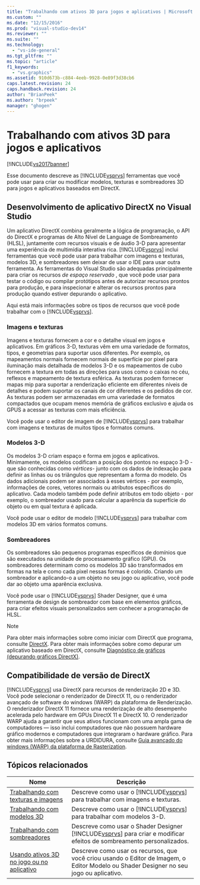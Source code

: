 ```yaml
---
title: "Trabalhando com ativos 3D para jogos e aplicativos | Microsoft Docs"
ms.custom: ""
ms.date: "12/15/2016"
ms.prod: "visual-studio-dev14"
ms.reviewer: ""
ms.suite: ""
ms.technology: 
  - "vs-ide-general"
ms.tgt_pltfrm: ""
ms.topic: "article"
f1_keywords: 
  - "vs.graphics"
ms.assetid: 910d673b-c884-4eeb-9928-0e89f3d38cb6
caps.latest.revision: 24
caps.handback.revision: 24
author: "BrianPeek"
ms.author: "brpeek"
manager: "ghogen"
---
```

# Trabalhando com ativos 3D para jogos e aplicativos
[!INCLUDE[vs2017banner](../code-quality/includes/vs2017banner.md)]

Esse documento descreve as [!INCLUDE[vsprvs](../code-quality/includes/vsprvs_md.md)] ferramentas que você pode usar para criar ou modificar modelos, texturas e sombreadores 3D para jogos e aplicativos baseados em DirectX.  
  
## Desenvolvimento de aplicativo DirectX no Visual Studio  
 Um aplicativo DirectX combina geralmente a lógica de programação, o API do DirectX e programas de Alto Nível de Language de Sombreamento \(HLSL\), juntamente com recursos visuais e de áudio 3\-D para apresentar uma experiência de multimídia interativa rica.  [!INCLUDE[vsprvs](../code-quality/includes/vsprvs_md.md)] inclui ferramentas que você pode usar para trabalhar com imagens e texturas, modelos 3D, e sombreadores sem deixar de usar o IDE para usar outra ferramenta.  As ferramentas do Visual Studio são adequadas principalmente para criar os recursos *de espaço reservado* , que você pode usar para testar o código ou compilar protótipos antes de autorizar recursos prontos para produção, e para inspecionar e alterar os recursos prontos para produção quando estiver depurando o aplicativo.  
  
 Aqui está mais informações sobre os tipos de recursos que você pode trabalhar com o [!INCLUDE[vsprvs](../code-quality/includes/vsprvs_md.md)].  
  
### Imagens e texturas  
 Imagens e texturas fornecem a cor e o detalhe visual em jogos e aplicativos.  Em gráficos 3\-D, texturas vêm em uma variedade de formatos, tipos, e geometrias para suportar usos diferentes.  Por exemplo, os mapeamentos normais fornecem normais de superfície por pixel para iluminação mais detalhada de modelos 3\-D e os mapeamentos de cubo fornecem a textura em todas as direções para usos como o caixas no céu, reflexos e mapeamento de textura esférica.  As texturas podem fornecer mapas mip para suportar a renderização eficiente em diferentes níveis de detalhes e podem suportar os canais de cor diferentes e os pedidos de cor.  As texturas podem ser armazenadas em uma variedade de formatos compactados que ocupam menos memória de gráficos exclusivo e ajuda os GPUS a acessar as texturas com mais eficiência.  
  
 Você pode usar o editor de imagem de [!INCLUDE[vsprvs](../code-quality/includes/vsprvs_md.md)] para trabalhar com imagens e texturas de muitos tipos e formatos comuns.  
  
### Modelos 3\-D  
 Os modelos 3\-D criam espaço e forma em jogos e aplicativos.  Minimamente, os modelos codificam a posição dos pontos no espaço 3\-D \- que são conhecidas como *vértices*\- junto com os dados de indexação para definir as linhas ou os triângulos que representam a forma do modelo.  Os dados adicionais podem ser associados à esses vértices \- por exemplo, informações de cores, vetores normais ou atributos específicos do aplicativo.  Cada modelo também pode definir atributos em todo objeto \- por exemplo, o sombreador usado para calcular a aparência da superfície do objeto ou em qual textura é aplicada.  
  
 Você pode usar o editor de modelo [!INCLUDE[vsprvs](../code-quality/includes/vsprvs_md.md)] para trabalhar com modelos 3D em vários formatos comuns.  
  
### Sombreadores  
 Os sombreadores são pequenos programas específicos de domínios que são executados na unidade de processamento gráfico \(GPU\).  Os sombreadores determinam como os modelos 3D são transformados em formas na tela e como cada pixel nessas formas é colorido.  Criando um sombreador e aplicando\-o a um objeto no seu jogo ou aplicativo, você pode dar ao objeto uma aparência exclusiva.  
  
 Você pode usar o [!INCLUDE[vsprvs](../code-quality/includes/vsprvs_md.md)] Shader Designer, que é uma ferramenta de design de sombreador com base em elementos gráficos, para criar efeitos visuais personalizados sem conhecer a programação de HLSL.  
  
> [!NOTE]
>  Para obter mais informações sobre como iniciar com DirectX que programa, consulte [DirectX](http://go.microsoft.com/fwlink/p/?LinkId=224633).  Para obter mais informações sobre como depurar um aplicativo baseado em DirectX, consulte [Diagnóstico de gráficos \(depurando gráficos DirectX\)](../debugger/visual-studio-graphics-diagnostics.md).  
  
## Compatibilidade de versão de DirectX  
 [!INCLUDE[vsprvs](../code-quality/includes/vsprvs_md.md)] usa DirectX para recursos de renderização 2D e 3D.  Você pode selecionar o renderizador de DirectX 11, ou o renderizador avançado de software do windows \(WARP\) da plataforma de Renderização.  O renderizador DirectX 11 fornece uma renderização de alto desempenho acelerada pelo hardware em GPUs DirectX 11 e DirectX 10.  O renderizador WARP ajuda a garantir que seus ativos funcionam com uma ampla gama de computadores — isso inclui computadores que não possuem hardware gráfico modernos e computadores que integraram o hardware gráfico.  Para obter mais informações sobre a URDIDURA, consulte [Guia avançado do windows \(WARP\) da plataforma de Rasterization](http://go.microsoft.com/fwlink/p/?LinkId=224634).  
  
## Tópicos relacionados  
  
|Nome|Descrição|  
|----------|---------------|  
|[Trabalhando com texturas e imagens](../designers/working-with-textures-and-images.md)|Descreve como usar o [!INCLUDE[vsprvs](../code-quality/includes/vsprvs_md.md)] para trabalhar com imagens e texturas.|  
|[Trabalhando com modelos 3D](../designers/working-with-3-d-models.md)|Descreve como usar o [!INCLUDE[vsprvs](../code-quality/includes/vsprvs_md.md)] para trabalhar com modelos 3\-D.|  
|[Trabalhando com sombreadores](../designers/working-with-shaders.md)|Descreve como usar o Shader Designer [!INCLUDE[vsprvs](../code-quality/includes/vsprvs_md.md)] para criar e modificar efeitos de sombreamento personalizados.|  
|[Usando ativos 3D no jogo ou no aplicativo](../designers/using-3-d-assets-in-your-game-or-app.md)|Descreve como usar os recursos, que você criou usando o Editor de Imagem, o Editor Modelo ou Shader Designer no seu jogo ou aplicativo.|